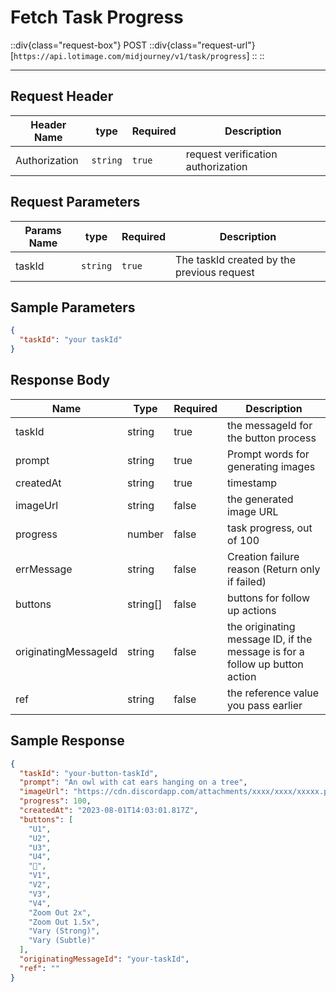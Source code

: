 # Fetch Task Progress

::div{class="request-box"}
<span class="request-identifier">POST</span>
::div{class="request-url"}
[`https://api.lotimage.com/midjourney/v1/task/progress`]
::
::

---

## Request Header

| Header Name   | type     | Required | Description                        |
| ------------- | -------- | -------- | ---------------------------------- |
| Authorization | `string` | `true`   | request verification authorization |

## Request Parameters

| Params Name | type     | Required | Description                                |
| ----------- | -------- | -------- | ------------------------------------------ |
| taskId      | `string` | `true`   | The taskId created by the previous request |

## Sample Parameters

```json
{
  "taskId": "your taskId"
}
```

## Response Body

| Name                 | Type     | Required | Description                                                                 |
| -------------------- | -------- | -------- | --------------------------------------------------------------------------- |
| taskId               | string   | true     | the messageId for the button process                                        |
| prompt               | string   | true     | Prompt words for generating images                                          |
| createdAt            | string   | true     | timestamp                                                                   |
| imageUrl             | string   | false    | the generated image URL                                                     |
| progress             | number   | false    | task progress, out of 100                                                   |
| errMessage           | string   | false    | Creation failure reason (Return only if failed)                             |
| buttons              | string[] | false    | buttons for follow up actions                                               |
| originatingMessageId | string   | false    | the originating message ID, if the message is for a follow up button action |
| ref                  | string   | false    | the reference value you pass earlier                                        |

## Sample Response

```json
{
  "taskId": "your-button-taskId",
  "prompt": "An owl with cat ears hanging on a tree",
  "imageUrl": "https://cdn.discordapp.com/attachments/xxxx/xxxx/xxxxx.png",
  "progress": 100,
  "createdAt": "2023-08-01T14:03:01.817Z",
  "buttons": [
    "U1",
    "U2",
    "U3",
    "U4",
    "🔄",
    "V1",
    "V2",
    "V3",
    "V4",
    "Zoom Out 2x",
    "Zoom Out 1.5x",
    "Vary (Strong)",
    "Vary (Subtle)"
  ],
  "originatingMessageId": "your-taskId",
  "ref": ""
}
```
